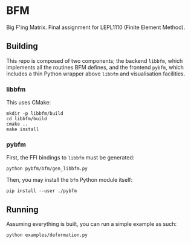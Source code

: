 # BFM

Big F'ing Matrix.
Final assignment for LEPL1110 (Finite Element Method).

## Building

This repo is composed of two components; the backend `libbfm`, which implements all the routines BFM defines, and the frontend `pybfm`, which includes a thin Python wrapper above `libbfm` and visualisation facilities.

### libbfm

This uses CMake:

```console
mkdir -p libbfm/build
cd libbfm/build
cmake ..
make install
```

### pybfm

First, the FFI bindings to `libbfm` must be generated:

```console
python pybfm/bfm/gen_libbfm.py
```

Then, you may install the `bfm` Python module itself:

```console
pip install --user ./pybfm
```

## Running

Assuming everything is built, you can run a simple example as such:

```console
python examples/deformation.py
```

